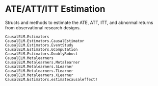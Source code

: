 # ATE/ATT/ITT Estimation
Structs and methods to estimate the ATE, ATT, ITT, and abnormal returns from observational
research designs.

```@docs
CausalELM.Estimators
CausalELM.Estimators.CausalEstimator
CausalELM.Estimators.EventStudy
CausalELM.Estimators.GComputation
CausalELM.Estimators.DoublyRobust
CausalELM.Metalearners
CausalELM.Metalearners.Metalearner
CausalELM.Metalearners.SLearner
CausalELM.Metalearners.TLearner
CausalELM.Metalearners.XLearner
CausalELM.Estimators.estimatecausaleffect!
```